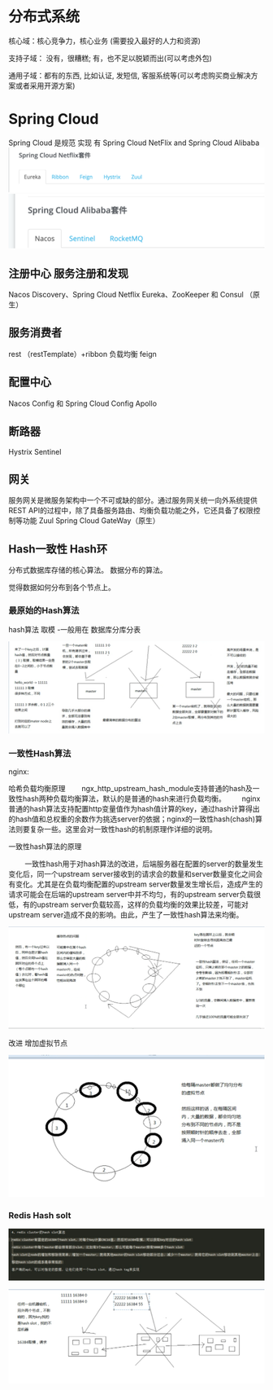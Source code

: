 # 分布式系统

核心域：核心竞争力，核心业务 (需要投入最好的人力和资源)

支持子域： 没有，很糟糕; 有，也不足以脱颖而出(可以考虑外包)

通用子域：都有的东西, 比如认证, 发短信, 客服系统等(可以考虑购买商业解决方案或者采用开源方案)

# Spring Cloud

Spring Cloud 是规范 实现 有  Spring Cloud NetFlix and Spring Cloud Alibaba
![WX20190315-164937@2x](../assets/XQxLikC.png)
![1123](../assets/G2MpfMe.png)

## 注册中心  服务注册和发现

Nacos Discovery、Spring Cloud Netflix Eureka、ZooKeeper 和 Consul （原生）

## 服务消费者

rest （restTemplate）+ribbon 负载均衡 feign

## 配置中心 

Nacos Config 和 Spring Cloud Config  Apollo

## 断路器

Hystrix  Sentinel

## 网关

服务网关是微服务架构中一个不可或缺的部分。通过服务网关统一向外系统提供REST API的过程中，除了具备服务路由、均衡负载功能之外，它还具备了权限控制等功能
Zuul  Spring Cloud GateWay（原生）





## Hash一致性  Hash环

分布式数据库存储的核心算法。 数据分布的算法。

觉得数据如何分布到各个节点上。

### 最原始的Hash算法

hash算法   取模 -一般用在 数据库分库分表

![image-20200627222255778](../assets/image-20200627222255778.png)

###  一致性Hash算法

nginx:

哈希负载均衡原理
  ngx_http_upstream_hash_module支持普通的hash及一致性hash两种负载均衡算法，默认的是普通的hash来进行负载均衡。
  nginx 普通的hash算法支持配置http变量值作为hash值计算的key，通过hash计算得出的hash值和总权重的余数作为挑选server的依据；nginx的一致性hash(chash)算法则要复杂一些。这里会对一致性hash的机制原理作详细的说明。

一致性hash算法的原理

   一致性hash用于对hash算法的改进，后端服务器在配置的server的数量发生变化后，同一个upstream server接收到的请求会的数量和server数量变化之间会有变化。尤其是在负载均衡配置的upstream server数量发生增长后，造成产生的请求可能会在后端的upstream server中并不均匀，有的upstream server负载很低，有的upstream server负载较高，这样的负载均衡的效果比较差，可能对upstream server造成不良的影响。由此，产生了一致性hash算法来均衡。


![image-20200627222733793](../assets/image-20200627222733793.png)

改进 增加虚拟节点

![image-20200627223242742](../assets/image-20200627223242742.png)

### Redis Hash solt



![image-20200627223418962](../assets/image-20200627223418962.png)

![image-20200627223802629](../assets/image-20200627223802629.png)